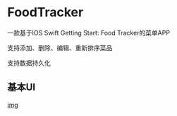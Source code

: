 # FoodTracker
一款基于IOS Swift Getting Start: Food Tracker的菜单APP

支持添加、删除、编辑、重新排序菜品

支持数据持久化

## 基本UI

[img](https://github.com/LastNight1997/FoodTracker/tree/master/img/img1.jpg)
